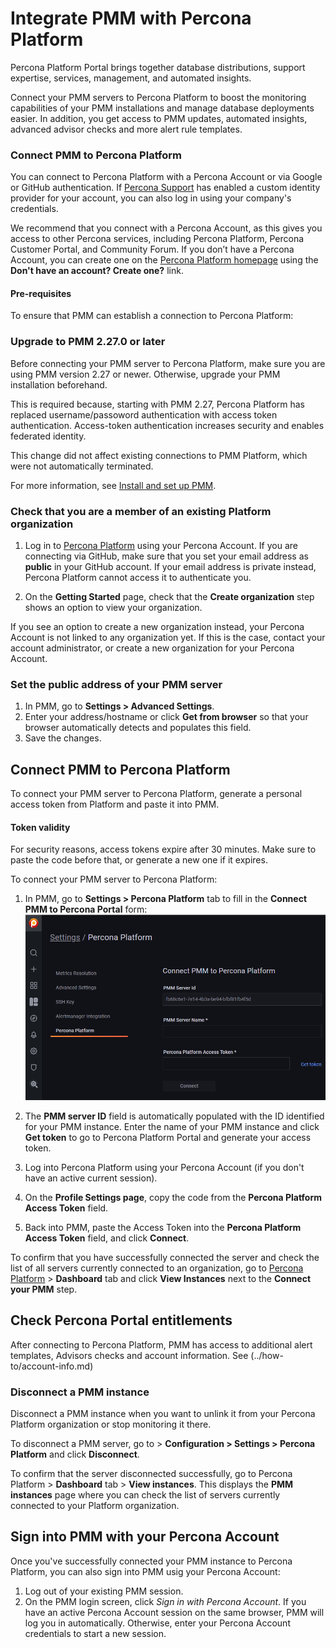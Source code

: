 # Integrate PMM with Percona Platform
Percona Platform Portal brings together database distributions, support expertise, services, management, and automated insights. 

Connect your PMM servers to Percona Platform to boost the monitoring capabilities of your PMM installations and manage database deployments easier. In addition, you get access to PMM updates, automated insights, advanced advisor checks and more alert rule templates.

### Connect PMM to Percona Platform
You can connect to Percona Platform with a Percona Account or via Google or GitHub authentication. If [Percona Support](https://www.percona.com/about-percona/contact) has enabled a custom identity provider for your account, you can also log in using your company's credentials.

We recommend that you connect with a Percona Account, as this gives you access to other Percona services, including Percona Platform, Percona Customer Portal, and Community Forum. If you don’t have a Percona Account, you can create one on the [Percona Platform homepage](https://portal.percona.com/login) using the **Don't have an account? Create one?** link.

#### Pre-requisites
To ensure that PMM can establish a connection to Percona Platform: 

### Upgrade to PMM 2.27.0 or later
 Before connecting your PMM server to Percona Platform, make sure you are using PMM version 2.27 or newer. Otherwise, upgrade your PMM installation beforehand. 
 
 This is required because, starting with PMM 2.27, Percona Platform has replaced username/passoword authentication with access token authentication. Access-token authentication increases security and enables federated identity. 

  This change did not affect existing connections to PMM Platform, which were not automatically terminated. 
 
 For more information, see [Install and set up PMM](../setting-up/index.md).

### Check that you are a member of an existing Platform organization
1. Log in to [Percona Platform](https://portal.percona.com) using your Percona Account. If you are connecting via GitHub, make sure that you  set your email address as **public** in your GitHub account. If your email address is private instead, Percona Platform cannot access it to authenticate you.

2. On the **Getting Started** page, check that the **Create organization** step shows an option to view your organization.

If you see an option to create a new organization instead, your Percona Account is not linked to any organization yet. If this is the case, contact your account administrator, or create a new organization for your Percona Account.

### Set the public address of your PMM server 
1. In PMM, go to **Settings > Advanced Settings**.
2. Enter your address/hostname or click **Get from browser** so that your browser automatically detects and populates this field.
3. Save the changes.

## Connect PMM to Percona Platform
To connect your PMM server to Percona Platform, generate a personal access token from Platform and paste it into PMM. 
#### Token validity
For security reasons, access tokens expire after 30 minutes. Make sure to paste the code before that, or generate a new one if it expires.

To connect your PMM server to Percona Platform:
1. In PMM, go to **Settings > Percona Platform** tab to fill in the **Connect PMM to Percona Portal** form: ![!image](../_images/PMM_Settings_Percona_Platform_Login.png)

2. The **PMM server ID** field is automatically populated with the ID identified for your PMM instance. Enter the name of your PMM instance and click **Get token** to go to Percona Platform Portal and generate your access token.
3. Log into Percona Platform using your Percona Account (if you don't have an active current session).
4. On the **Profile Settings page**, copy the code from the **Percona Platform Access Token** field. 
5. Back into PMM, paste the Access Token into the **Percona Platform Access Token** field, and click  **Connect**.

To confirm that you have successfully connected the server and check the list of all servers currently connected to an organization, go to [Percona Platform](https://portal.percona.com) > **Dashboard** tab and click **View Instances** next to the **Connect your PMM** step. 

## Check Percona Portal entitlements
After connecting to Percona Platform, PMM has access to additional alert templates,   Advisors checks and account information. See (../how-to/account-info.md)

### Disconnect a PMM instance
 Disconnect a PMM instance when you want to unlink it from your Percona Platform organization or stop monitoring it there. 

To disconnect a PMM server, go to > <i class="uil uil-cog"></i> **Configuration > Settings > Percona Platform** and click **Disconnect**. 

To confirm that the server disconnected successfully, go to Percona Platform >  **Dashboard** tab > **View instances**. This displays the **PMM instances** page where you can check the list of servers currently connected to your Platform organization. 

## Sign into PMM with your Percona Account
Once you've successfully connected your PMM instance to Percona Platform, you can also sign into PMM usig your Percona Account:

1. Log out of your existing PMM session.
2. On the PMM login screen, click *Sign in with Percona Account*. 
 If you have an active Percona Account session on the same browser, PMM will log you in automatically. Otherwise, enter your Percona Account credentials to start a new session.